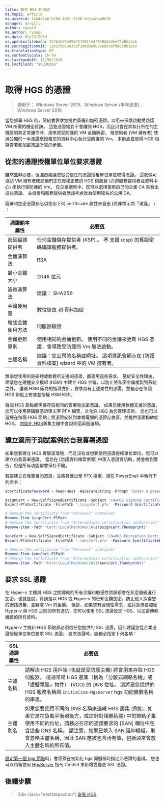 ```yaml
---
title: 取得 HGS 的憑證
ms.topic: article
ms.assetid: f4b4d1a8-bf6d-4881-9150-ddeca8b48038
manager: dongill
author: rpsqrd
ms.author: ryanpu
ms.date: 09/25/2019
ms.openlocfilehash: 43762e34e2987473954e3f9408ddd6e74b0de3cb
ms.sourcegitcommit: 3181fcb69a368f38e0d66002e8bc6fd9628b1acc
ms.translationtype: MT
ms.contentlocale: zh-TW
ms.lasthandoff: 11/30/2020
ms.locfileid: "96330360"
---
```

# <a name="obtain-certificates-for-hgs"></a>取得 HGS 的憑證

>適用于： Windows Server 2019、Windows Server (半年通道) 、Windows Server 2016

當您部署 HGS 時，系統會要求您提供簽署和加密憑證，以用來保護啟動受防護 VM 所需的機密資訊。
這些憑證絕對不會離開 HGS，而且只會在其執行所在的主機證明其正常運作時，用來將受防護的 VM 金鑰解密。
租使用者 (VM 擁有者) 使用公開的一半憑證來授權您的資料中心執行受防護的 Vm。
本節涵蓋取得 HGS 相容簽署和加密憑證所需的步驟。

## <a name="request-certificates-from-your-certificate-authority"></a>從您的憑證授權單位單位要求憑證

雖然並非必要，但強烈建議您從受信任的憑證授權單位單位取得憑證。
這麼做可協助 VM 擁有者確認他們正在授權正確的 HGS 伺服器 (亦即服務提供者或資料中心) 來執行受防護的 Vm。
在企業案例中，您可以選擇使用自己的企業 CA 來發出這些憑證。
主控者和服務提供者應該考慮改為使用知名的公用 CA。

簽署和加密憑證都必須使用下列 certificiate 屬性來發出 (除非標示為「建議」 ) ：

憑證範本屬性 | 必要值
------------------------------|----------------
密碼編譯提供者               | 任何金鑰儲存提供者 (KSP) 。 **不** 支援 (csp) 的舊版密碼編譯服務提供者。
金鑰演算法                 | RSA
最小金鑰大小              | 2048 位元
簽章演算法           | 建議： SHA256
金鑰使用量                     | 數位簽章 *和* 資料加密
增強金鑰使用方法            | 伺服器驗證
金鑰更新原則            | 使用相同的金鑰更新。 使用不同的金鑰來更新 HGS 憑證，會導致受防護的 Vm 無法啟動。
主體名稱                  | 建議：您公司的名稱或網址。 這項資訊會顯示在 [防護資料檔案] wizard 中的 VM 擁有者。

無論您使用的是硬體或軟體所支援的憑證，都適用這些需求。
基於安全性理由，建議您在硬體安全模組 (HSM) 中建立 HGS 金鑰，以防止將私密金鑰複製到系統之外。
遵循 HSM 廠商的指導方針，要求具有上述屬性的憑證，並務必在每個 HGS 節點上安裝並授權 HSM KSP。

每個 HGS 節點都需要存取相同的簽署和加密憑證。
如果您使用軟體支援的憑證，您可以使用密碼將憑證匯出至 PFX 檔案，並允許 HGS 為您管理憑證。
您也可以選擇在每個 HGS 節點上將憑證安裝到本機電腦的憑證存放區，並提供憑證指紋給 HGS。
[初始化 HGS](guarded-fabric-initialize-hgs.md)叢集主題中會說明這兩個選項。

## <a name="create-self-signed-certificates-for-test-scenarios"></a>建立適用于測試案例的自我簽署憑證

如果您要建立 HGS 實驗室環境，而且沒有或想要使用憑證授權單位單位，您可以建立自我簽署憑證。
當您在 [防護資料檔案嚮導] 中匯入憑證資訊時，將會收到警告，但是所有功能都會保持不變。

若要建立自我簽署的憑證，並將其匯出至 PFX 檔案，請在 PowerShell 中執行下列命令：

```powershell
$certificatePassword = Read-Host -AsSecureString -Prompt 'Enter a password for the PFX file'

$signCert = New-SelfSignedCertificate -Subject 'CN=HGS Signing Certificate' -KeyUsage DataEncipherment, DigitalSignature
Export-PfxCertificate -FilePath '.\signCert.pfx' -Password $certificatePassword -Cert $signCert

# Remove the certificate from "Personal" container
Remove-Item $signCert.PSPath
# Remove the certificate from "Intermediate certification authorities" container
Remove-Item -Path "Cert:\LocalMachine\CA\$($signCert.Thumbprint)"

$encCert = New-SelfSignedCertificate -Subject 'CN=HGS Encryption Certificate' -KeyUsage DataEncipherment, DigitalSignature
Export-PfxCertificate -FilePath '.\encCert.pfx' -Password $certificatePassword -Cert $encCert

# Remove the certificate from "Personal" container
Remove-Item $encCert.PSPath
# Remove the certificate from "Intermediate certification authorities" container
Remove-Item -Path "Cert:\LocalMachine\CA\$($encCert.Thumbprint)"
```

## <a name="request-an-ssl-certificate"></a>要求 SSL 憑證

在 Hyper-v 主機與 HGS 之間傳輸的所有金鑰和敏感性資訊都會在訊息層級進行加密，也就是說，資訊是以 HGS 或 Hyper-v 的已知金鑰加密，防止他人探查您的網路流量，並竊取 Vm 的金鑰。
但是，如果您有合規性需求，或只是想要加密 Hyper-v 與 HGS 之間的所有通訊，您可以使用 SSL 憑證設定 HGS，以加密傳輸層級的所有資料。

Hyper-v 主機和 HGS 節點都必須信任您提供的 SSL 憑證，因此建議您從企業憑證授權單位單位要求 SSL 憑證。 要求憑證時，請務必指定下列各項：

SSL 憑證屬性 | 必要值
-------------------------|---------------
主體名稱             | 請解決 HGS 用戶端 (也就是受防護主機) 將會用來存取 HGS 伺服器。 這通常是 HGS 叢集（稱為「分散式網路名稱」或「虛擬電腦」物件） (VCO) 的 DNS 位址。 這將是您提供的 HGS 服務名稱與 `Initialize-HgsServer` hgs 功能變數名稱的串連。
主體別名 | 如果您要使用不同的 DNS 名稱來連線 HGS 叢集 (例如，如果它是在負載平衡器後方，或您針對複雜拓撲) 中的節點子集使用不同的位址，請務必在您的憑證要求的 [SAN] 欄位中包含這些 DNS 名稱。 請注意，如果已填入 SAN 延伸模組，則會忽略主體名稱，因此 SAN 應該包含所有值，包括通常會放入主體名稱的所有值。

[設定第一個 hgs 節點](guarded-fabric-initialize-hgs.md)時，會涵蓋在初始化 hgs 伺服器時指定此憑證的選項。
您也可以稍後使用 [HgsServer](/powershell/module/hgsserver/set-hgsserver?view=win10-ps) 指令 Cmdlet 來新增或變更 SSL 憑證。

## <a name="next-step"></a>後續步驟

> [!div class="nextstepaction"]
> [安裝 HGS](guarded-fabric-choose-where-to-install-hgs.md)
